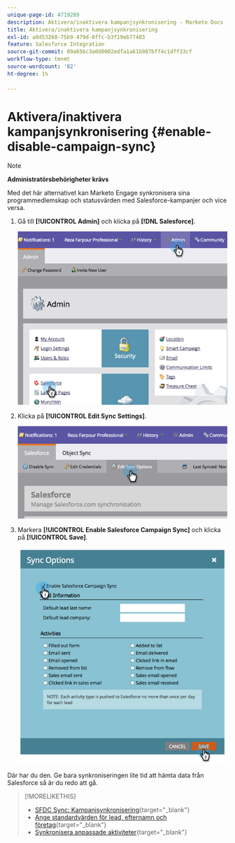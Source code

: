 ```yaml
---
unique-page-id: 4719289
description: Aktivera/inaktivera kampanjsynkronisering - Marketo Docs - produktdokumentation
title: Aktivera/inaktivera kampanjsynkronisering
exl-id: a8d53268-75b9-479d-8ffc-b3f19eb77483
feature: Salesforce Integration
source-git-commit: 09a656c3a0d0002edfa1a61b987bff4c1dff33cf
workflow-type: tm+mt
source-wordcount: '82'
ht-degree: 1%

---
```


# Aktivera/inaktivera kampanjsynkronisering {#enable-disable-campaign-sync}

>[!NOTE]
>
>**Administratörsbehörigheter krävs**

Med det här alternativet kan Marketo Engage synkronisera sina programmedlemskap och statusvärden med Salesforce-kampanjer och vice versa.

1. Gå till **[!UICONTROL Admin]** och klicka på **[!DNL Salesforce]**.

   ![](assets/image2014-12-9-13-3a36-3a49.png)

1. Klicka på **[!UICONTROL Edit Sync Settings]**.

   ![](assets/image2014-12-9-13-3a37-3a0.png)

1. Markera **[!UICONTROL Enable Salesforce Campaign Sync]** och klicka på **[!UICONTROL Save]**.

   ![](assets/image2014-12-9-13-3a37-3a8.png)

Där har du den. Ge bara synkroniseringen lite tid att hämta data från Salesforce så är du redo att gå.

>[!MORELIKETHIS]
>
>* [SFDC Sync: Kampanjsynkronisering](/help/marketo/product-docs/crm-sync/salesforce-sync/sfdc-sync-details/sfdc-sync-campaign-sync.md){target="_blank"}
>* [Ange standardvärden för lead, efternamn och företag](/help/marketo/product-docs/crm-sync/salesforce-sync/setup/optional-steps/set-default-person-last-name-and-company-name.md){target="_blank"}
>* [Synkronisera anpassade aktiviteter](/help/marketo/product-docs/crm-sync/salesforce-sync/setup/optional-steps/customize-activities-sync.md){target="_blank"}
